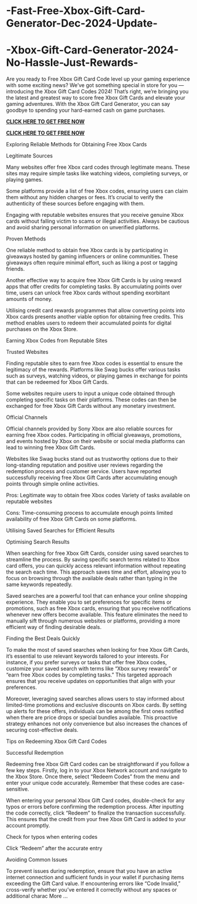 # -Fast-Free-Xbox-Gift-Card-Generator-Dec-2024-Update-
# -Xbox-Gift-Card-Generator-2024-No-Hassle-Just-Rewards-
Are you ready to Free Xbox Gift Card Code level up your gaming experience with some exciting news? We’ve got something special in store for you — introducing the Xbox Gift Card Codes 2024! That’s right, we’re bringing you the latest and greatest way to score free Xbox Gift Cards and elevate your gaming adventures. With the Xbox Gift Card Generator, you can say goodbye to spending your hard-earned cash on game purchases.

**[CLICK HERE TO GET FREE NOW](https://preofferzon.com/xbox)**


**[CLICK HERE TO GET FREE NOW](https://preofferzon.com/xbox)**


Exploring Reliable Methods for Obtaining Free Xbox Cards

Legitimate Sources

Many websites offer free Xbox card codes through legitimate means. These sites may require simple tasks like watching videos, completing surveys, or playing games.

Some platforms provide a list of free Xbox codes, ensuring users can claim them without any hidden charges or fees. It’s crucial to verify the authenticity of these sources before engaging with them.

Engaging with reputable websites ensures that you receive genuine Xbox cards without falling victim to scams or illegal activities. Always be cautious and avoid sharing personal information on unverified platforms.

Proven Methods

One reliable method to obtain free Xbox cards is by participating in giveaways hosted by gaming influencers or online communities. These giveaways often require minimal effort, such as liking a post or tagging friends.

Another effective way to acquire free Xbox Gift Cards is by using reward apps that offer credits for completing tasks. By accumulating points over time, users can unlock free Xbox cards without spending exorbitant amounts of money.

Utilising credit card rewards programmes that allow converting points into Xbox cards presents another viable option for obtaining free credits. This method enables users to redeem their accumulated points for digital purchases on the Xbox Store.

Earning Xbox Codes from Reputable Sites

Trusted Websites

Finding reputable sites to earn free Xbox codes is essential to ensure the legitimacy of the rewards. Platforms like Swag bucks offer various tasks such as surveys, watching videos, or playing games in exchange for points that can be redeemed for Xbox Gift Cards.

Some websites require users to input a unique code obtained through completing specific tasks on their platforms. These codes can then be exchanged for free Xbox Gift Cards without any monetary investment.

Official Channels

Official channels provided by Sony Xbox are also reliable sources for earning free Xbox codes. Participating in official giveaways, promotions, and events hosted by Xbox on their website or social media platforms can lead to winning free Xbox Gift Cards.

Websites like Swag bucks stand out as trustworthy options due to their long-standing reputation and positive user reviews regarding the redemption process and customer service. Users have reported successfully receiving free Xbox Gift Cards after accumulating enough points through simple online activities.

Pros: Legitimate way to obtain free Xbox codes Variety of tasks available on reputable websites

Cons: Time-consuming process to accumulate enough points limited availability of free Xbox Gift Cards on some platforms.

Utilising Saved Searches for Efficient Results

Optimising Search Results

When searching for free Xbox Gift Cards, consider using saved searches to streamline the process. By saving specific search terms related to Xbox card offers, you can quickly access relevant information without repeating the search each time. This approach saves time and effort, allowing you to focus on browsing through the available deals rather than typing in the same keywords repeatedly.

Saved searches are a powerful tool that can enhance your online shopping experience. They enable you to set preferences for specific items or promotions, such as free Xbox cards, ensuring that you receive notifications whenever new offers become available. This feature eliminates the need to manually sift through numerous websites or platforms, providing a more efficient way of finding desirable deals.

Finding the Best Deals Quickly

To make the most of saved searches when looking for free Xbox Gift Cards, it’s essential to use relevant keywords tailored to your interests. For instance, if you prefer surveys or tasks that offer free Xbox codes, customize your saved search with terms like “Xbox survey rewards” or “earn free Xbox codes by completing tasks.” This targeted approach ensures that you receive updates on opportunities that align with your preferences.

Moreover, leveraging saved searches allows users to stay informed about limited-time promotions and exclusive discounts on Xbox cards. By setting up alerts for these offers, individuals can be among the first ones notified when there are price drops or special bundles available. This proactive strategy enhances not only convenience but also increases the chances of securing cost-effective deals.

Tips on Redeeming Xbox Gift Card Codes

Successful Redemption

Redeeming free Xbox Gift Card codes can be straightforward if you follow a few key steps. Firstly, log in to your Xbox Network account and navigate to the Xbox Store. Once there, select “Redeem Codes” from the menu and enter your unique code accurately. Remember that these codes are case-sensitive.

When entering your personal Xbox Gift Card codes, double-check for any typos or errors before confirming the redemption process. After inputting the code correctly, click “Redeem” to finalize the transaction successfully. This ensures that the credit from your free Xbox Gift Card is added to your account promptly.

Check for typos when entering codes

Click “Redeem” after the accurate entry

Avoiding Common Issues

To prevent issues during redemption, ensure that you have an active internet connection and sufficient funds in your wallet if purchasing items exceeding the Gift Card value. If encountering errors like “Code Invalid,” cross-verify whether you’ve entered it correctly without any spaces or additional charac More ...
